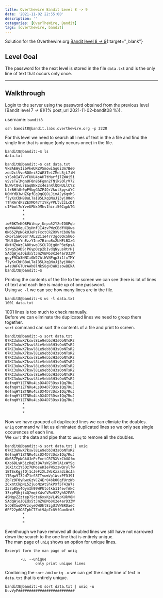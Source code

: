 ```yaml
---
title: Overthewire Bandit Level 8 -> 9
date: '2021-11-02 22:55:00'
description: ''
categories: [OverTheWire, Bandit]
tags: [overthewire, bandit]
---
```


Solution for the Overthewire.org [Bandit level 8 -> 9](https://overthewire.org/wargames/bandit/bandit9.html){:target="\_blank"}

## Level Goal

The password for the next level is stored in the file `data.txt` and is the only line of text that occurs only once.

---

## Walkthrough

Login to the server using the password obtained from the previous level [Bandit level 7 -> 8]({% post_url 2021-11-02-bandit08 %}).

username: `bandit8`

```ssh
ssh bandit8@bandit.labs.overthewire.org -p 2220
```

For this level we need to search all lines of text in the a file and find the single line that is unique (only occurs once) in the file.  

```shell
bandit8@bandit:~$ ls
data.txt

bandit8@bandit:~$ cat data.txt 
VkBAEWyIibVkeURZV5mowiGg6i3m7Be0
zdd2ctVveROGeiS2WE3TeLZMeL5jL7iM
sYSokIATVvFUKU4sAHTtMarfjlZWWj5i
ySvsTwlMgnUF0n86Fgmn2TNjkSOlrV72
NLWvtQvL7EaqBNx2x4eznRlQONULlCYZ
LfrBHfAh0pP9bgGAZP4QrVkut3pysAYC
U0NYdD3wHZKpfEg9qGQOLJimAJy6qxhS
flyKxCbHB8uLTaIB5LXqQNuJj3yj00eh
TThRArdF2ZEXMO47TIYkyPPLtvzzLcDf
cIPbot7oYveUPNxDMhv1hiri50CqpkTG
        *
        *
        *
iwE0KTeKQ8PWihqvjUnpu52YZeIO8Pqb
qaWWAOOquC3yHnfJI4zvPWzCBdfHQ8wa
0N65ZPpNGkUJePzFxctCRZRXVrCbUGfm
cR6riSWC0ST7ALZ2i1e47r3gc0QxShGo
TKUtQbeYnEzzYIne7BinoBx2bHFLBXzG
8NtHZnWzCA8HswoJSCU7Ojg8nP3eKpsA
SzwgS2ADSjP6ypOzp2bIvdqNyusRtrHj
5AdqWjoJOEdx5tJmZVBMo0K2e4arD3ZW
gqyF9CW3NNIiGW27AtWVNPqp3i1fxTMY
flyKxCbHB8uLTaIB5LXqQNuJj3yj00eh
w4zUWFGTUrAAh8lNkS8gH3WK2zowBEkA
bandit8@bandit:~$
```

Printing the contents of the file to the screen we can see there is lot of lines of text and each line is made up of one password.  
Using `wc -l` we can see how many lines are in the file.

```shell
bandit8@bandit:~$ wc -l data.txt 
1001 data.txt
```

1001 lines is too much to check manually.  
Before we can eliminate the duplicated lines we need to group them together.  
`sort` command can sort the contents of a file and print to screen.

```shell
bandit8@bandit:~$ sort data.txt
07KC3ukwX7kswl8Le9ebb3H3sOoNTsR2
07KC3ukwX7kswl8Le9ebb3H3sOoNTsR2
07KC3ukwX7kswl8Le9ebb3H3sOoNTsR2
07KC3ukwX7kswl8Le9ebb3H3sOoNTsR2
07KC3ukwX7kswl8Le9ebb3H3sOoNTsR2
07KC3ukwX7kswl8Le9ebb3H3sOoNTsR2
07KC3ukwX7kswl8Le9ebb3H3sOoNTsR2
07KC3ukwX7kswl8Le9ebb3H3sOoNTsR2
07KC3ukwX7kswl8Le9ebb3H3sOoNTsR2
07KC3ukwX7kswl8Le9ebb3H3sOoNTsR2
0efnqHY1ZTNRu4LsDX4D73DsxIQq7RuJ
0efnqHY1ZTNRu4LsDX4D73DsxIQq7RuJ
0efnqHY1ZTNRu4LsDX4D73DsxIQq7RuJ
0efnqHY1ZTNRu4LsDX4D73DsxIQq7RuJ
0efnqHY1ZTNRu4LsDX4D73DsxIQq7RuJ
        *
        *
        *
```

Now we have grouped all duplicated lines we can elimiate the doubles.  
`uniq` command will let us eliminated duplicated lines so we only see single occurences of each line.  
We `sort` the data and pipe that to `uniq` to remove all the doubles.

```shell
bandit8@bandit:~$ sort data.txt | uniq
07KC3ukwX7kswl8Le9ebb3H3sOoNTsR2
0efnqHY1ZTNRu4LsDX4D73DsxIQq7RuJ
0N65ZPpNGkUJePzFxctCRZRXVrCbUGfm
0Xo6DLyK5izRqEtBA7sW2SRmlAixWYSg
10XitczY5Dz7UMoseKIeFWSzzwQrylfw
1ETSsKgjfQj1cJeFzXLJWzKzza3iWcJa
1T6qw9I32d71cS3TTvwmVp1WsxPFDJ9I
2bFz9F0yRwxGzVCZ4Er04bk00qfUrzWb
2CxmtCkpNL5ZjuoNzAtShkPXf5T43W7s
337o85y4OymIh99WPUtotkb114evfAkC
33xpPQhjt4Q2mqtX4sCVRwH2Zyh82E8R
4SMqyZZztep75cte6xxKpVL49pKUkV8N
5AdqWjoJOEdx5tJmZVBMo0K2e4arD3ZW
5cO8XuoQWrzsyeOWDht8zgUIVWSRDaeC
6PF22p6O8TphCTZot9ApZx8VfGuo8rd5
        *
        *
        *
```

Eventhough we have removed all doubled lines we still have not narrowed down the search to the one line that is entirely unique.  
The man page of `uniq` shows an option for unique lines.

```plaintext
Excerpt form the man page of uniq

       -u, --unique
              only print unique lines
```

Combining the `sort` and `uniq -u` we can get the single line of text in `data.txt` that is entirely unique.

```shell
bandit8@bandit:~$ sort data.txt | uniq -u
UsvVyF##########################
```
